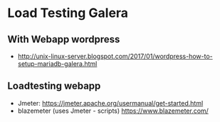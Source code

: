 # Load Testing Galera

## With Webapp wordpress 

  * http://unix-linux-server.blogspot.com/2017/01/wordpress-how-to-setup-mariadb-galera.html
  
## Loadtesting webapp 

  * Jmeter: https://jmeter.apache.org/usermanual/get-started.html
  * blazemeter (uses Jmeter - scripts) https://www.blazemeter.com/
